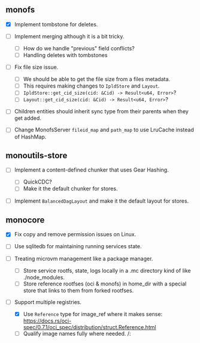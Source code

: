 ## monofs

- [x] Implement tombstone for deletes.

- [ ] Implement merging although it is a bit tricky.

  - [ ] How do we handle "previous" field conflicts?
  - [ ] Handling deletes with tombstones

- [ ] Fix file size issue.

  - [ ] We should be able to get the file size from a files metadata.
  - [ ] This requires making changes to `IpldStore` and `Layout`.
  - [ ] `IpldStore::get_cid_size(cid: &Cid) -> Result<u64, Error>`?
  - [ ] `Layout::get_cid_size(cid: &Cid) -> Result<u64, Error>`?

- [ ] Children entities should inherit sync type from their parents when they get added.

- [ ] Change MonofsServer `fileid_map` and `path_map` to use LruCache instead of HashMap.

## monoutils-store

- [ ] Implement a content-defined chunker that uses Gear Hashing.

  - [ ] QuickCDC?
  - [ ] Make it the default chunker for stores.

- [ ] Implement `BalancedDagLayout` and make it the default layout for stores.

## monocore

- [x] Fix copy and remove permission issues on Linux.

- [ ] Use sqlitedb for maintaining running services state.

- [ ] Treating microvm management like a package manager.

  - [ ] Store service rootfs, state, logs locally in a .mc directory kind of like ./node_modules.
  - [ ] Store reference rootfses (oci & monofs) in home_dir with a special store that links to them from forked rootfses.

- [ ] Support multiple registries.
  - [x] Use `Reference` type for image_ref where it makes sense: https://docs.rs/oci-spec/0.7.1/oci_spec/distribution/struct.Reference.html
  - [ ] Qualify image names fully where needed. <registry>/<repo>:<tag>
